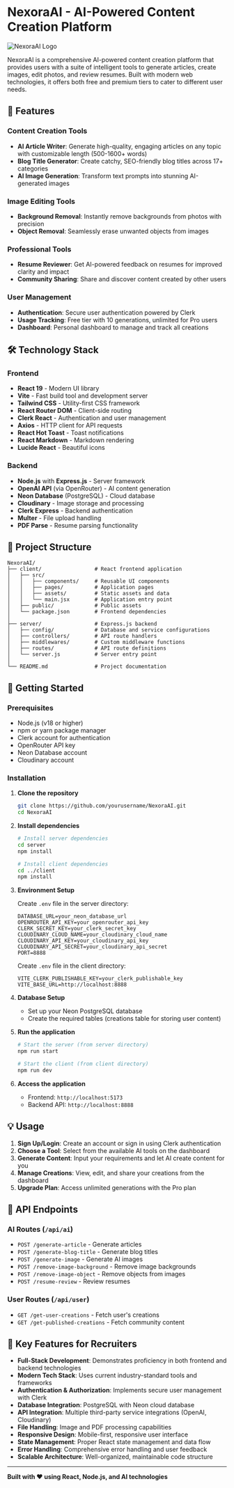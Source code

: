 # NexoraAI - AI-Powered Content Creation Platform

![NexoraAI Logo](./client/public/logo10.png)

NexoraAI is a comprehensive AI-powered content creation platform that provides users with a suite of intelligent tools to generate articles, create images, edit photos, and review resumes. Built with modern web technologies, it offers both free and premium tiers to cater to different user needs.

## 🚀 Features

### Content Creation Tools
- **AI Article Writer**: Generate high-quality, engaging articles on any topic with customizable length (500-1600+ words)
- **Blog Title Generator**: Create catchy, SEO-friendly blog titles across 17+ categories
- **AI Image Generation**: Transform text prompts into stunning AI-generated images

### Image Editing Tools
- **Background Removal**: Instantly remove backgrounds from photos with precision
- **Object Removal**: Seamlessly erase unwanted objects from images

### Professional Tools
- **Resume Reviewer**: Get AI-powered feedback on resumes for improved clarity and impact
- **Community Sharing**: Share and discover content created by other users

### User Management
- **Authentication**: Secure user authentication powered by Clerk
- **Usage Tracking**: Free tier with 10 generations, unlimited for Pro users
- **Dashboard**: Personal dashboard to manage and track all creations

## 🛠️ Technology Stack

### Frontend
- **React 19** - Modern UI library
- **Vite** - Fast build tool and development server
- **Tailwind CSS** - Utility-first CSS framework
- **React Router DOM** - Client-side routing
- **Clerk React** - Authentication and user management
- **Axios** - HTTP client for API requests
- **React Hot Toast** - Toast notifications
- **React Markdown** - Markdown rendering
- **Lucide React** - Beautiful icons

### Backend
- **Node.js** with **Express.js** - Server framework
- **OpenAI API** (via OpenRouter) - AI content generation
- **Neon Database** (PostgreSQL) - Cloud database
- **Cloudinary** - Image storage and processing
- **Clerk Express** - Backend authentication
- **Multer** - File upload handling
- **PDF Parse** - Resume parsing functionality

## 📁 Project Structure

```
NexoraAI/
├── client/                 # React frontend application
│   ├── src/
│   │   ├── components/     # Reusable UI components
│   │   ├── pages/          # Application pages
│   │   ├── assets/         # Static assets and data
│   │   └── main.jsx        # Application entry point
│   ├── public/             # Public assets
│   └── package.json        # Frontend dependencies
│
├── server/                 # Express.js backend
│   ├── config/             # Database and service configurations
│   ├── controllers/        # API route handlers
│   ├── middlewares/        # Custom middleware functions
│   ├── routes/             # API route definitions
│   └── server.js           # Server entry point
│
└── README.md               # Project documentation
```

## 🚦 Getting Started

### Prerequisites
- Node.js (v18 or higher)
- npm or yarn package manager
- Clerk account for authentication
- OpenRouter API key
- Neon Database account
- Cloudinary account

### Installation

1. **Clone the repository**
   ```bash
   git clone https://github.com/yourusername/NexoraAI.git
   cd NexoraAI
   ```

2. **Install dependencies**
   ```bash
   # Install server dependencies
   cd server
   npm install
   
   # Install client dependencies
   cd ../client
   npm install
   ```

3. **Environment Setup**
   
   Create `.env` file in the server directory:
   ```env
   DATABASE_URL=your_neon_database_url
   OPENROUTER_API_KEY=your_openrouter_api_key
   CLERK_SECRET_KEY=your_clerk_secret_key
   CLOUDINARY_CLOUD_NAME=your_cloudinary_cloud_name
   CLOUDINARY_API_KEY=your_cloudinary_api_key
   CLOUDINARY_API_SECRET=your_cloudinary_api_secret
   PORT=8888
   ```
   
   Create `.env` file in the client directory:
   ```env
   VITE_CLERK_PUBLISHABLE_KEY=your_clerk_publishable_key
   VITE_BASE_URL=http://localhost:8888
   ```

4. **Database Setup**
   - Set up your Neon PostgreSQL database
   - Create the required tables (creations table for storing user content)

5. **Run the application**
   ```bash
   # Start the server (from server directory)
   npm run start
   
   # Start the client (from client directory)
   npm run dev
   ```

6. **Access the application**
   - Frontend: `http://localhost:5173`
   - Backend API: `http://localhost:8888`

## 💡 Usage

1. **Sign Up/Login**: Create an account or sign in using Clerk authentication
2. **Choose a Tool**: Select from the available AI tools on the dashboard
3. **Generate Content**: Input your requirements and let AI create content for you
4. **Manage Creations**: View, edit, and share your creations from the dashboard
5. **Upgrade Plan**: Access unlimited generations with the Pro plan

## 🔧 API Endpoints

### AI Routes (`/api/ai`)
- `POST /generate-article` - Generate articles
- `POST /generate-blog-title` - Generate blog titles
- `POST /generate-image` - Generate AI images
- `POST /remove-image-background` - Remove image backgrounds
- `POST /remove-image-object` - Remove objects from images
- `POST /resume-review` - Review resumes

### User Routes (`/api/user`)
- `GET /get-user-creations` - Fetch user's creations
- `GET /get-published-creations` - Fetch community content

## 🎯 Key Features for Recruiters

- **Full-Stack Development**: Demonstrates proficiency in both frontend and backend technologies
- **Modern Tech Stack**: Uses current industry-standard tools and frameworks
- **Authentication & Authorization**: Implements secure user management with Clerk
- **Database Integration**: PostgreSQL with Neon cloud database
- **API Integration**: Multiple third-party service integrations (OpenAI, Cloudinary)
- **File Handling**: Image and PDF processing capabilities
- **Responsive Design**: Mobile-first, responsive user interface
- **State Management**: Proper React state management and data flow
- **Error Handling**: Comprehensive error handling and user feedback
- **Scalable Architecture**: Well-organized, maintainable code structure


---

**Built with ❤️ using React, Node.js, and AI technologies**